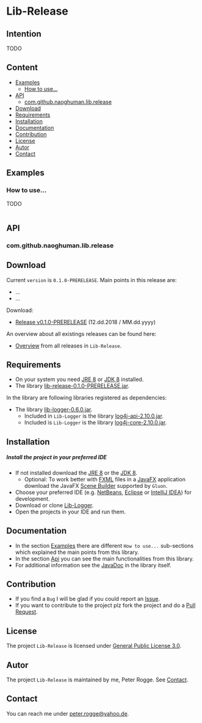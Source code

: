 Lib-Release
===


Intention
---

TODO


Content
---

* [Examples](#Examples)
    - [How to use...](#HoToUs)
* [API](#API)
    - [com.github.naoghuman.lib.release](#Rel1)
* [Download](#Download)
* [Requirements](#Requirements)
* [Installation](#Installation)
* [Documentation](#Documentation)
* [Contribution](#Contribution)
* [License](#License)
* [Autor](#Autor)
* [Contact](#Contact)



Examples<a name="Examples" />
---

### How to use...<a name="HoToUs" />

TODO
```java
```



API<a name="API" />
---

### com.github.naoghuman.lib.release<a name="Rel1" />



Download<a name="Download" />
---

Current `version` is `0.1.0-PRERELEASE`. Main points in this release are:
* ...
* ...

Download:
* [Release v0.1.0-PRERELEASE] (12.dd.2018 / MM.dd.yyyy)

An overview about all existings releases can be found here:
* [Overview] from all releases in `Lib-Release`.



Requirements<a name="Requirements" />
---

* On your system you need [JRE 8] or [JDK 8] installed.
* The library [lib-release-0.1.0-PRERELEASE.jar](#Installation).

In the library are following libraries registered as dependencies:
* The library [lib-logger-0.6.0.jar](#Installation).
  * Included in `Lib-Logger` is the library [log4j-api-2.10.0.jar].
  * Included is `Lib-Logger` is the library [log4j-core-2.10.0.jar].



Installation<a name="Installation" />
---

##### Install the project in your preferred IDE

* If not installed download the [JRE 8] or the [JDK 8].
    - Optional: To work better with [FXML] files in a [JavaFX] application 
      download the JavaFX [Scene Builder] supported by `Gluon`.
* Choose your preferred IDE (e.g. [NetBeans], [Eclipse] or [IntelliJ IDEA]) for development.
* Download or clone [Lib-Logger].
* Open the projects in your IDE and run them.



Documentation<a name="Documentation" />
---

* In the section [Examples](#Examples) there are different `How to use...` sub-sections 
  which explained the main points from this library.
* In the section [Api](#Api) you can see the main functionalities from this library.
* For additional information see the [JavaDoc] in the library itself.



Contribution<a name="Contribution" />
---

* If you find a `Bug` I will be glad if you could report an [Issue].
* If you want to contribute to the project plz fork the project and do a [Pull Request].



License<a name="License" />
---

The project `Lib-Release` is licensed under [General Public License 3.0].



Autor<a name="Autor" />
---

The project `Lib-Release` is maintained by me, Peter Rogge. See [Contact](#Contact).



Contact<a name="Contact" />
---

You can reach me under <peter.rogge@yahoo.de>.



[//]: # (Images)



[//]: # (Links)
[Eclipse]:https://www.eclipse.org/
[FXML]:http://docs.oracle.com/javafx/2/fxml_get_started/jfxpub-fxml_get_started.htm
[General Public License 3.0]:http://www.gnu.org/licenses/gpl-3.0.en.html
[IntelliJ IDEA]:http://www.jetbrains.com/idea/
[Issue]:https://github.com/Naoghuman/lib-release/issues
[JavaDoc]:http://www.oracle.com/technetwork/java/javase/documentation/index-jsp-135444.html
[JavaFX]:http://docs.oracle.com/javase/8/javase-clienttechnologies.htm
[JDK 8]:http://www.oracle.com/technetwork/java/javase/downloads/jdk8-downloads-2133151.html
[JRE 8]:http://www.oracle.com/technetwork/java/javase/downloads/jre8-downloads-2133155.html
[Lib-Logger]:https://github.com/Naoghuman/lib-logger
[log4j-api-2.10.0.jar]:https://logging.apache.org/log4j/2.0/log4j-web/dependencies.html
[log4j-core-2.10.0.jar]:https://logging.apache.org/log4j/2.0/log4j-web/dependencies.html
[NetBeans]:https://netbeans.org/
[Overview]:https://github.com/Naoghuman/lib-release/releases
[Pull Request]:https://help.github.com/articles/using-pull-requests
[Release v0.1.0-PRERELEASE]:https://github.com/Naoghuman/lib-release/releases/tag/v0.1.0-PRERELEASE
[Scene Builder]:https://gluonhq.com/products/scene-builder/
